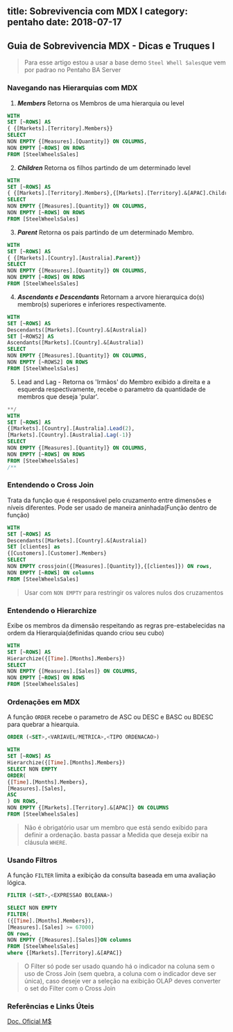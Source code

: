 title: Sobrevivencia com MDX I
category: pentaho
date: 2018-07-17
------------------------------------

## Guia de Sobrevivencia MDX - Dicas e Truques I

> Para esse artigo estou a usar a base demo `Steel Whell Sales`que vem por padrao no Pentaho BA Server


### Navegando nas Hierarquias com MDX

1. ***Members***
Retorna os Membros de uma hierarquia ou level

```sql
WITH
SET [~ROWS] AS
{ {[Markets].[Territory].Members}}
SELECT
NON EMPTY {[Measures].[Quantity]} ON COLUMNS,
NON EMPTY [~ROWS] ON ROWS
FROM [SteelWheelsSales]
```


2. ***Children***
Retorna os filhos partindo de um determinado level

```sql
WITH
SET [~ROWS] AS
{ {[Markets].[Territory].Members},{[Markets].[Territory].&[APAC].Children}}
SELECT
NON EMPTY {[Measures].[Quantity]} ON COLUMNS,
NON EMPTY [~ROWS] ON ROWS
FROM [SteelWheelsSales]
```

3. ***Parent***
Retorna os pais partindo de um determinado Membro.

```sql
WITH
SET [~ROWS] AS
{ {[Markets].[Country].[Australia].Parent}}
SELECT
NON EMPTY {[Measures].[Quantity]} ON COLUMNS,
NON EMPTY [~ROWS] ON ROWS
FROM [SteelWheelsSales]
```

4. ***Ascendants e Descendants***
Retornam a arvore hierarquica do(s) membro(s) superiores e inferiores respectivamente.

```sql
WITH
SET [~ROWS] AS
Descendants([Markets].[Country].&[Australia])
SET [~ROWS2] AS
Ascendants([Markets].[Country].&[Australia])
SELECT
NON EMPTY {[Measures].[Quantity]} ON COLUMNS,
NON EMPTY [~ROWS2] ON ROWS
FROM [SteelWheelsSales]
```

5. Lead and Lag -
Retorna os 'Irmãos' do Membro exibido a direita e a esquerda respectivamente, recebe o parametro da quantidade de membros que deseja 'pular'.

```sql
**/
WITH
SET [~ROWS] AS
{[Markets].[Country].[Australia].Lead(2),
[Markets].[Country].[Australia].Lag(-1)}
SELECT
NON EMPTY {[Measures].[Quantity]} ON COLUMNS,
NON EMPTY [~ROWS] ON ROWS
FROM [SteelWheelsSales]
/**
```

### Entendendo o Cross Join

Trata da função que é responsável pelo cruzamento entre dimensões e níveis diferentes. Pode ser usado de maneira aninhada(Função dentro de função)

```sql
WITH
SET [~ROWS] AS
Descendants([Markets].[Country].&[Australia])
SET [clientes] as
{[Customers].[Customer].Members}
SELECT
NON EMPTY crossjoin({[Measures].[Quantity]},{[clientes]}) ON rows,
NON EMPTY [~ROWS] ON columns
FROM [SteelWheelsSales]
```

> Usar com `NON EMPTY` para restringir os valores nulos dos cruzamentos

### Entendendo o Hierarchize

Exibe os membros da dimensão respeitando as regras pre-estabelecidas na ordem da Hierarquia(definidas quando criou seu cubo)

```sql
WITH
SET [~ROWS] AS
Hierarchize({[Time].[Months].Members})
SELECT
NON EMPTY {[Measures].[Sales]} ON COLUMNS,
NON EMPTY [~ROWS] ON ROWS
FROM [SteelWheelsSales]
```

### Ordenações em MDX

A função `ORDER` recebe o parametro de ASC ou DESC e BASC ou BDESC para quebrar a hiearquia.

```sql
ORDER (<SET>,<VARIAVEL/METRICA>,<TIPO ORDENACAO>)
```

```sql
WITH
SET [~ROWS] AS
Hierarchize({[Time].[Months].Members})
SELECT NON EMPTY
ORDER(
{[Time].[Months].Members},
[Measures].[Sales],
ASC
) ON ROWS,
NON EMPTY {[Markets].[Territory].&[APAC]} ON COLUMNS
FROM [SteelWheelsSales]
```

> Não é obrigatório usar um membro que está sendo exibido para definir a ordenação. basta passar a Medida que deseja exibir na cláusula `WHERE`.

### Usando Filtros

A função `FILTER` limita a exibição da consulta baseada em uma avaliação lógica.

```sql
FILTER (<SET>,<EXPRESSAO BOLEANA>)
```

```sql
SELECT NON EMPTY
FILTER(
({[Time].[Months].Members}),
[Measures].[Sales] >= 67000)
ON rows,
NON EMPTY {[Measures].[Sales]}ON columns
FROM [SteelWheelsSales]
where {[Markets].[Territory].&[APAC]}
```

>O Filter só pode ser usado quando há o indicador na coluna sem o uso de Cross Join (sem quebra, a coluna com o indicador deve ser única), caso deseje ver a seleção na exibição OLAP deves converter o set do Filter com o Cross Join



### Referências e Links Úteis

[Doc. Oficial M$](https://docs.microsoft.com/pt-br/sql/mdx/multidimensional-expressions-mdx-reference)
